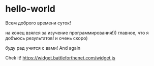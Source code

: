 # hello-world
Всем доброго времени суток!

на конец взялся за изучение программирования!))
главное, что я добъюсь результатов! и очень скоро)

буду рад учится с вами! And again


Chek it!
https://widget.battleforthenet.com/widget.js
